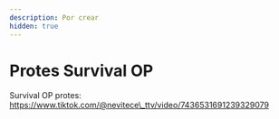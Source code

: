 ```yaml
---
description: Por crear
hidden: true
---
```


# Protes Survival OP

Survival OP protes: https://www.tiktok.com/@nevitece\_ttv/video/7436531691239329079

